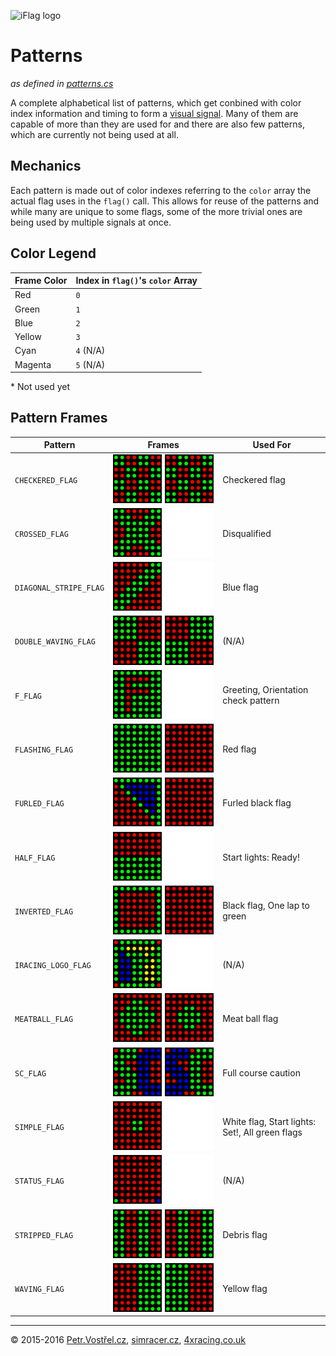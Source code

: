 ![iFlag logo](http://simracer.cz/iracing/iFlag-logo/logo-full.svg)

Patterns
========
_as defined in [patterns.cs](../iFlag/patterns.cs)_

A complete alphabetical list of patterns, which get conbined with color index information and timing to form a [visual signal](Signals.md).
Many of them are capable of more than they are used for and there are also few patterns, which are currently not being used at all.


Mechanics
---------

Each pattern is made out of color indexes referring to the `color` array the actual flag uses in the `flag()` call.
This allows for reuse of the patterns and while many are unique to some flags, some of the more trivial ones are being used by multiple signals at once.


Color Legend
------------

Frame Color | Index in `flag()`'s `color` Array
----------- | ---------------------------------
Red         | `0`
Green       | `1`
Blue        | `2`
Yellow      | `3`
Cyan        | `4` (N/A)
Magenta     | `5` (N/A)

\* Not used yet


Pattern Frames
--------------

| Pattern                   | Frames                                | Used For |
| ------------------------- | --------------------------------------| ------- |
| `CHECKERED_FLAG`          | ![](patterns/checkered.gif)           | Checkered flag |
| `CROSSED_FLAG`            | ![](patterns/crossed.gif)             | Disqualified |
| `DIAGONAL_STRIPE_FLAG`    | ![](patterns/diagonal-stripe.gif)     | Blue flag |
| `DOUBLE_WAVING_FLAG`      | ![](patterns/double-waving.gif)       | (N/A) |
| `F_FLAG`                  | ![](patterns/f.gif)                   | Greeting, Orientation check pattern |
| `FLASHING_FLAG`           | ![](patterns/flashing.gif)            | Red flag |
| `FURLED_FLAG`             | ![](patterns/furled.gif)              | Furled black flag |
| `HALF_FLAG`               | ![](patterns/half.gif)                | Start lights: Ready! |
| `INVERTED_FLAG`           | ![](patterns/inverted.gif)            | Black flag, One lap to green |
| `IRACING_LOGO_FLAG`       | ![](patterns/iracing.gif)             | (N/A) |
| `MEATBALL_FLAG`           | ![](patterns/meatball.gif)            | Meat ball flag |
| `SC_FLAG`                 | ![](patterns/sc.gif)                  | Full course caution |
| `SIMPLE_FLAG`             | ![](patterns/simple.gif)              | White flag, Start lights: Set!, All green flags |
| `STATUS_FLAG`             | ![](patterns/status.gif)              | (N/A) |
| `STRIPPED_FLAG`           | ![](patterns/stripped.gif)            | Debris flag |
| `WAVING_FLAG`             | ![](patterns/waving.gif)              | Yellow flag |



---
© 2015-2016
[Petr.Vostřel.cz](http://petr.vostrel.cz),
[simracer.cz](http://simracer.cz),
[4xracing.co.uk](http://4xracing.co.uk)
